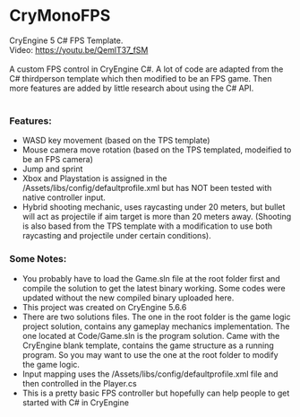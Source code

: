 # CryMonoFPS
CryEngine 5 C# FPS Template.</br>
Video: https://youtu.be/QemlT37_fSM </br>
</br>
A custom FPS control in CryEngine C#. A lot of code are adapted from the C# thirdperson template which then modified to be an FPS game. Then more features are added by little research about using the C# API. </br>
</br>
### Features: </br>
- WASD key movement (based on the TPS template)</br>
- Mouse camera move rotation (based on the TPS templated, modeified to be an FPS camera)</br>
- Jump and sprint</br>
- Xbox and Playstation is assigned in the /Assets/libs/config/defaultprofile.xml but has NOT been tested with native controller input.</br>
- Hybrid shooting mechanic, uses raycasting under 20 meters, but bullet will act as projectile if aim target is more than 20 meters away. (Shooting is also based from the TPS template with a modification to use both raycasting and projectile under certain conditions).</br>

### Some Notes:</br>
- You probably have to load the Game.sln file at the root folder first and compile the solution to get the latest binary working. Some codes were updated without the new compiled binary uploaded here.
- This project was created on CryEngine 5.6.6
- There are two solutions files. The one in the root folder is the game logic project solution, contains any gameplay mechanics implementation. The one located at Code/Game.sln is the program solution. Came with the CryEngine blank template, contains the game structure as a running program. So you may want to use the one at the root folder to modify the game logic.
- Input mapping uses the /Assets/libs/config/defaultprofile.xml file and then controlled in the Player.cs
- This is a pretty basic FPS controller but hopefully can help people to get started with C# in CryEngine
